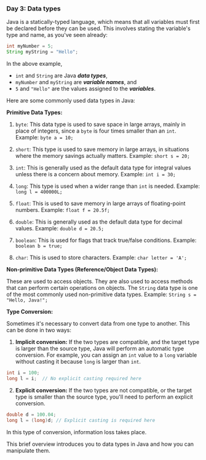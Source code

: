 ### Day 3: Data types

Java is a statically-typed language, which means that all variables must first be declared before they can be used. This involves stating the variable's type and name, as you've seen already:


```java
int myNumber = 5;
String myString = "Hello";
```

In the above example,
*  `int` and `String` are Java ***data types***,
*  `myNumber` and `myString` are ***variable names***, and 
*  `5` and `"Hello"` are the values assigned to the ***variables***.

Here are some commonly used data types in Java:

**Primitive Data Types:**

1.  `byte`: This data type is used to save space in large arrays, mainly in place of integers, since a `byte` is four times smaller than an `int`. Example: `byte a = 10;`
    
2.  `short`: This type is used to save memory in large arrays, in situations where the memory savings actually matters. Example: `short s = 20;`
    
3.  `int`: This is generally used as the default data type for integral values unless there is a concern about memory. Example: `int i = 30;`
    
4.  `long`: This type is used when a wider range than `int` is needed. Example: `long l = 400000L;`
    
5.  `float`: This is used to save memory in large arrays of floating-point numbers. Example: `float f = 20.5f;`
    
6.  `double`: This is generally used as the default data type for decimal values. Example: `double d = 20.5;`
    
7.  `boolean`: This is used for flags that track true/false conditions. Example: `boolean b = true;`
    
8.  `char`: This is used to store characters. Example: `char letter = 'A';`
    

**Non-primitive Data Types (Reference/Object Data Types):**

These are used to access objects. They are also used to access methods that can perform certain operations on objects. The `String` data type is one of the most commonly used non-primitive data types. Example: `String s = "Hello, Java!";`

**Type Conversion:**

Sometimes it's necessary to convert data from one type to another. This can be done in two ways:

1.  **Implicit conversion:** If the two types are compatible, and the target type is larger than the source type, Java will perform an automatic type conversion. For example, you can assign an `int` value to a `long` variable without casting it because `long` is larger than `int`.


```java
int i = 100;
long l = i;  // No explicit casting required here
``` 

2.  **Explicit conversion:** If the two types are not compatible, or the target type is smaller than the source type, you'll need to perform an explicit conversion.


```java
double d = 100.04;
long l = (long)d; // Explicit casting is required here
```
In this type of conversion, information loss takes place.

This brief overview introduces you to data types in Java and how you can manipulate them. 
